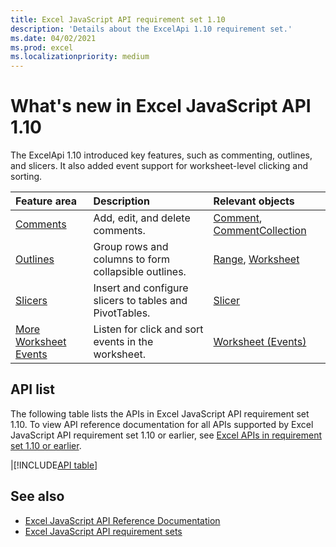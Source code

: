 ```yaml
---
title: Excel JavaScript API requirement set 1.10
description: 'Details about the ExcelApi 1.10 requirement set.'
ms.date: 04/02/2021
ms.prod: excel
ms.localizationpriority: medium
---
```


# What's new in Excel JavaScript API 1.10

The ExcelApi 1.10 introduced key features, such as commenting, outlines, and slicers. It also added event support for worksheet-level clicking and sorting.

| Feature area | Description | Relevant objects |
|:--- |:--- |:--- |
| [Comments](/office/dev/add-ins/excel/excel-add-ins-comments) | Add, edit, and delete comments. | [Comment](/javascript/api/excel/excel.comment), [CommentCollection](/javascript/api/excel/excel.commentcollection) |
| [Outlines](/office/dev/add-ins/excel/excel-add-ins-ranges-group) | Group rows and columns to form collapsible outlines. | [Range](/javascript/api/excel/excel.range), [Worksheet](/javascript/api/excel/excel.worksheet) |
| [Slicers](/office/dev/add-ins/excel/excel-add-ins-pivottables.md#filter-with-slicers) | Insert and configure slicers to tables and PivotTables. | [Slicer](/javascript/api/excel/excel.slicer) |
| [More Worksheet Events](/office/dev/add-ins/excel/excel-add-ins-events) | Listen for click and sort events in the worksheet. | [Worksheet (Events)](/javascript/api/excel/excel.worksheet#excel-excel-worksheet-events-member) |

## API list

The following table lists the APIs in Excel JavaScript API requirement set 1.10. To view API reference documentation for all APIs supported by Excel JavaScript API requirement set 1.10 or earlier, see [Excel APIs in requirement set 1.10 or earlier](/javascript/api/excel?view=excel-js-1.10&preserve-view=true).

|[!INCLUDE[API table](../../includes/excel-1_10.md)]

## See also

- [Excel JavaScript API Reference Documentation](/javascript/api/excel?view=excel-js-1.10&preserve-view=true)
- [Excel JavaScript API requirement sets](excel-api-requirement-sets.md)
